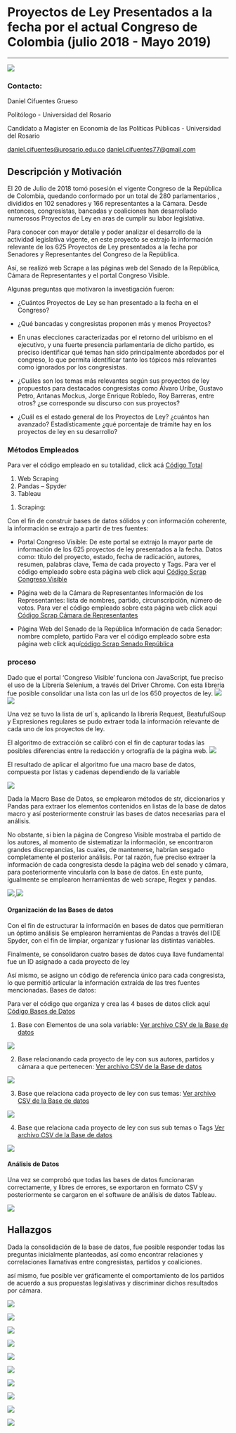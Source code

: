 # Proyectos de Ley Presentados a la fecha por el actual Congreso de Colombia (julio 2018 - Mayo 2019)
__________________
![](Imagenes/congreso_edificio_1.jpg)


### Contacto: 
Daniel Cifuentes Grueso 

Politólogo - Universidad del Rosario 

Candidato a Magister en Economía de las Políticas Públicas - Universidad del Rosario

daniel.cifuentes@urosario.edu.co
daniel.cifuentes77@gmail.com



## Descripción y Motivación 

El 20 de Julio de 2018 tomó posesión el vigente Congreso de la República de Colombia, quedando conformado por un total de 280 parlamentarios
, divididos en 102 senadores y 166 representantes a la Cámara. Desde entonces, congresistas, bancadas y coaliciones han desarrollado 
numerosos Proyectos de Ley en aras de cumplir su labor legislativa. 

Para conocer con mayor detalle  y poder analizar el desarrollo de la actividad legislativa vigente,  en este proyecto se extrajo la información 
relevante de los 625 Proyectos de Ley presentados a la fecha por Senadores y Representantes del Congreso de la República.

Así, se realizó web Scrape a las páginas web del Senado de la República, Cámara de Representantes y el portal Congreso Visible. 

 
Algunas preguntas que motivaron la investigación fueron: 
- ¿Cuántos Proyectos de Ley se han presentado a la fecha en el Congreso?

- ¿Qué bancadas y congresistas proponen más y menos Proyectos?

- En unas elecciones caracterizadas por el retorno del uribismo en el ejecutivo, y una fuerte presencia parlamentaria de dicho partido, es preciso 
identificar qué temas han sido principalmente abordados por el congreso, lo que permita identificar tanto los tópicos más relevantes como ignorados por los congresistas.

- ¿Cuáles son los temas más relevantes según sus proyectos de ley propuestos para destacados congresistas como Álvaro Uribe, Gustavo Petro, Antanas Mockus, 
Jorge Enrique Robledo, Roy Barreras, entre otros?  ¿se corresponde su discurso con sus proyectos? 

- ¿Cuál es el estado general de los Proyectos de Ley? ¿cuántos han avanzado? Estadísticamente ¿qué porcentaje de trámite hay en los proyectos de ley en su desarrollo? 



### Métodos Empleados 

Para ver el código empleado en su totalidad, click acá [Código Total](Spyder_Code_Proyecto_Final.py)

1. Web Scraping 
2. Pandas – Spyder 
3. Tableau 

1) Scraping:

Con el fin de construir bases de datos sólidos y con información coherente, la información se extrajo a partir de tres fuentes: 
- Portal Congreso Visible: 
De este portal se extrajo la mayor parte de información de los 625 proyectos de ley presentados a la fecha. Datos como: título del proyecto, estado, fecha de radicación, autores, resumen, palabras clave, Tema de cada proyecto y  Tags. 
Para ver el código empleado sobre esta página web click aquí [Código Scrap Congreso Visible](Scrape%20Congreso%20Visible%20.ipynb)

- Página web de la Cámara de Representantes 
Información de los Representantes: lista de nombres, partido, circunscripción, número de votos. 
Para ver el código empleado sobre esta página web click aquí [Código Scrap Cámara de Representantes](Scrape%20Página%20Camara%20de%20Representantes%20.ipynb)

- Página Web del Senado de la República 
Información de cada Senador: nombre completo, partido
Para ver el código empleado sobre esta página web click aquí[código Scrap Senado República](Scrape%20Página%20Senado%20de%20la%20República%20.ipynb)

### proceso

Dado que el portal ‘Congreso Visible’ funciona con JavaScript, fue preciso el uso de la Librería Selenium, a través del Driver Chrome.  Con esta librería fue posible consolidar una lista con las url de los 650 proyectos de ley.
![](Imagenes/congreso_visible.JPG)
![](Imagenes/algoritmo_123_pdl.JPG)

Una vez se tuvo la lista de url´s, aplicando la librería Request, BeatufulSoup y Expresiones regulares se pudo extraer toda la información relevante de cada uno de los proyectos de ley. 

El algoritmo de extracción se calibró con el fin de capturar todas las posibles diferencias entre la redacción y ortografía de la página web. 
![](Imagenes/algoritmo_scrap_elementos.JPG)


El resultado de aplicar el algoritmo fue una macro base de datos, compuesta por listas y cadenas dependiendo de la variable 

![](Imagenes/MacroDB.JPG) 

Dada la Macro Base de Datos, se emplearon métodos de str, diccionarios y Pandas para extraer los elementos contenidos en listas de la base de datos macro  y así posteriormente construir las bases de datos necesarias para el análisis. 

No obstante, si bien la página de Congreso Visible mostraba el partido de los autores, al momento de sistematizar la información, se encontraron grandes discrepancias, las cuales, de mantenerse, habrían sesgado completamente el posterior análisis. Por tal razón, fue preciso extraer la información de cada congresista desde la página web del senado y cámara, para posteriormente vincularla con la base de datos. En este punto, igualmente se emplearon herramientas de web scrape, Regex y pandas. 

![](Imagenes/Scrap_camara.JPG),![](Imagenes/scrap_senado.JPG)

#### Organización de las Bases de datos

Con el fin de estructurar la información en bases de datos que permitieran un óptimo análisis Se emplearon herramientas de Pandas a través del IDE Spyder, con el fin de limpiar, organizar y fusionar las distintas variables. 

Finalmente, se consolidaron cuatro bases de datos cuya llave fundamental fue un ID asignado a cada proyecto de ley

Así mismo, se asigno un código de referencia único para cada congresista, lo que permitió articular la información extraída de las tres fuentes mencionadas. 
Bases de datos: 

Para ver el código que organiza y crea las 4 bases de datos click aquí [Código Bases de Datos](Consolidación%20de%20las%204%20Bases%20de%20Datos%20.ipynb)

1. Base con Elementos de una sola variable:  [Ver archivo CSV de la Base de datos](Base_datos_unicos.csv)  

![](Imagenes/Frame_1.JPG)

2. Base relacionando cada proyecto de ley con sus autores, partidos y cámara a que pertenecen: [Ver archivo CSV de la Base de datos](BASE_2.csv)

![](Imagenes/frame_2.JPG)

3. Base que relaciona cada proyecto de ley con sus  temas:  [Ver archivo CSV de la Base de datos](Base_Temas.csv)

![](Imagenes/frame_3.JPG)

4. Base que relaciona cada proyecto de ley con sus sub temas o Tags   [Ver archivo CSV de la Base de datos](Base_Tags.csv)

![](Imagenes/frame_4.JPG)


#### Análisis de Datos 

Una vez se comprobó que todas las bases de datos funcionaran correctamente, y libres de errores, se exportaron en formato CSV y posteriormente se cargaron en el software de análisis de datos Tableau. 

![](Imagenes/tableau_bases.JPG)


## Hallazgos 

Dada la consolidación de la base de datos, fue posible responder todas las preguntas inicialmente planteadas, así como encontrar relaciones y correlaciones llamativas entre congresistas, partidos y coaliciones. 

así mismo, fue posible ver gráficamente el comportamiento de los partidos de acuerdo a sus propuestas legislativas y discriminar dichos resultados por cámara. 

![](Imagenes/Tipo_PdL.JPG)

![](Imagenes/Estado.JPG)

![](Imagenes/PdL_congresista_SenYCam.JPG)

![](Imagenes/PdL_congresista_Senado.JPG)

![](Imagenes/PdL_congresista_cámara.JPG)

![](Imagenes/Tema.JPG)

![](Imagenes/Tema_cantidad.png)

![](Imagenes/Estado_Tema.JPG)

![](Imagenes/Partidos_Proyectos_cámara_senado.JPG)

![](Imagenes/Tema_Uribe_Petro.JPG)

